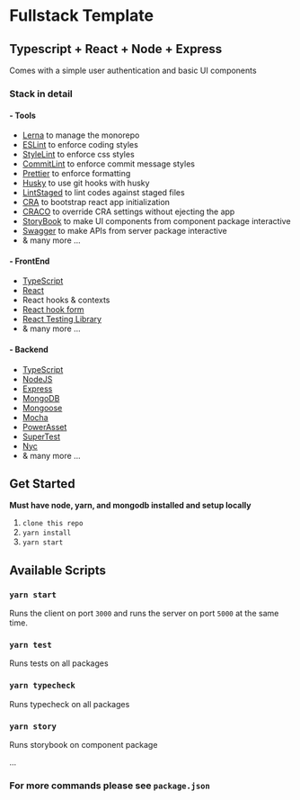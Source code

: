 # Fullstack Template

## Typescript + React + Node + Express

Comes with a simple user authentication and basic UI components

### Stack in detail

#### - Tools

- [Lerna](https://lerna.js.org/) to manage the monorepo
- [ESLint](https://eslint.org/) to enforce coding styles
- [StyleLint](https://stylelint.io/) to enforce css styles
- [CommitLint](https://commitlint.js.org/#/) to enforce commit message styles
- [Prettier](https://prettier.io/) to enforce formatting
- [Husky](https://typicode.github.io/husky/#/) to use git hooks with husky
- [LintStaged](https://www.npmjs.com/package/lint-staged) to lint codes against staged files
- [CRA](https://create-react-app.dev/docs/getting-started/) to bootstrap react app initialization
- [CRACO](https://github.com/gsoft-inc/craco#documentation) to override CRA settings without ejecting the app
- [StoryBook](https://storybook.js.org/) to make UI components from component package interactive
- [Swagger](https://github.com/scottie1984/swagger-ui-express) to make APIs from server package interactive
- & many more ...

#### - FrontEnd

- [TypeScript](https://www.typescriptlang.org/)
- [React](https://reactjs.org/)
- React hooks & contexts
- [React hook form](https://react-hook-form.com/)
- [React Testing Library](https://testing-library.com/docs/react-testing-library/intro/)
- & many more ...

#### - Backend

- [TypeScript](https://www.typescriptlang.org/)
- [NodeJS](https://nodejs.org/en/about/)
- [Express](https://expressjs.com/)
- [MongoDB](https://www.mongodb.com/)
- [Mongoose](https://www.mongoose.com/)
- [Mocha](https://mochajs.org/)
- [PowerAsset](https://github.com/power-assert-js/power-assert)
- [SuperTest](https://www.npmjs.com/package/supertest)
- [Nyc](https://www.npmjs.com/package/nyc)
- & many more ...

## Get Started

**Must have node, yarn, and mongodb installed and setup locally**

1. `clone this repo`
2. `yarn install`
3. `yarn start`

## Available Scripts

### `yarn start`

Runs the client on port `3000` and runs the server on port `5000` at the same time.

### `yarn test`

Runs tests on all packages

### `yarn typecheck`

Runs typecheck on all packages

### `yarn story`

Runs storybook on component package

...

### For more commands please see `package.json`
